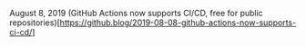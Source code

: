 

August 8, 2019 (GitHub Actions now supports CI/CD, free for public repositories)[https://github.blog/2019-08-08-github-actions-now-supports-ci-cd/]
